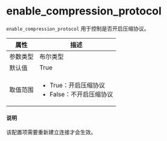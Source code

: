 # enable_compression_protocol

`enable_compression_protocol` 用于控制是否开启压缩协议。

|  属性    | 描述     |
|----------|---------|
| 参数类型 |   布尔类型      |
| 默认值   | True     |
| 取值范围 | <ul><li>True：开启压缩协议</li><li>False：不开启压缩协议</li></ul>  |

<main id="notice" type='explain'>
  <h4>说明</h4>
  <p>该配置项需要重新建立连接才会生效。</p>
</main>
